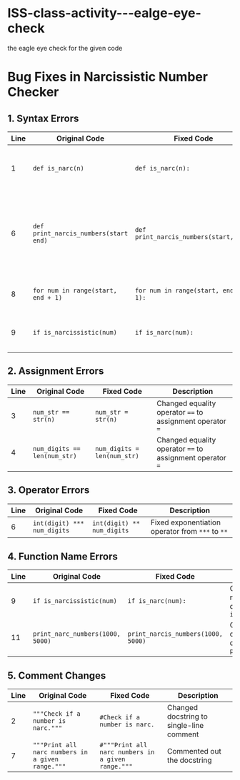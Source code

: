 # ISS-class-activity---ealge-eye-check
the eagle eye check for the given code

# Bug Fixes in Narcissistic Number Checker

## 1. Syntax Errors

| Line | Original Code | Fixed Code | Description |
|------|---------------|------------|-------------|
| 1 | `def is_narc(n)` | `def is_narc(n):` | Added missing colon after function definition |
| 6 | `def print_narcis_numbers(start end)` | `def print_narcis_numbers(start,end):` | Added missing comma between parameters and colon after function definition |
| 8 | `for num in range(start, end + 1)` | `for num in range(start, end + 1):` | Added missing colon after for loop |
| 9 | `if is_narcissistic(num)` | `if is_narc(num):` | Added missing colon after if statement |

## 2. Assignment Errors

| Line | Original Code | Fixed Code | Description |
|------|---------------|------------|-------------|
| 3 | `num_str == str(n)` | `num_str = str(n)` | Changed equality operator `==` to assignment operator `=` |
| 4 | `num_digits == len(num_str)` | `num_digits = len(num_str)` | Changed equality operator `==` to assignment operator `=` |

## 3. Operator Errors

| Line | Original Code | Fixed Code | Description |
|------|---------------|------------|-------------|
| 6 | `int(digit) *** num_digits` | `int(digit) ** num_digits` | Fixed exponentiation operator from `***` to `**` |

## 4. Function Name Errors

| Line | Original Code | Fixed Code | Description |
|------|---------------|------------|-------------|
| 9 | `if is_narcissistic(num)` | `if is_narc(num):` | Changed function name to match the defined function `is_narc` |
| 11 | `print_narc_numbers(1000, 5000)` | `print_narcis_numbers(1000, 5000)` | Changed function call to match the defined function `print_narcis_numbers` |

## 5. Comment Changes

| Line | Original Code | Fixed Code | Description |
|------|---------------|------------|-------------|
| 2 | `"""Check if a number is narc."""` | `#Check if a number is narc.` | Changed docstring to single-line comment |
| 7 | `"""Print all narc numbers in a given range."""` | `#"""Print all narc numbers in a given range."""` | Commented out the docstring |
